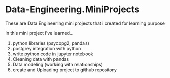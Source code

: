 # Data-Engineering.MiniProjects
These are Data Engineering mini projects that i created for learning purpose


In this mini project i've learned...

1) python libraries (psycopg2, pandas)
2) postgrey integration with python
3) write python code in jupyter notebook
4) Cleaning data with pandas 
5) Data modeling (working with relationships)
6) create and Uploading project to github repository

